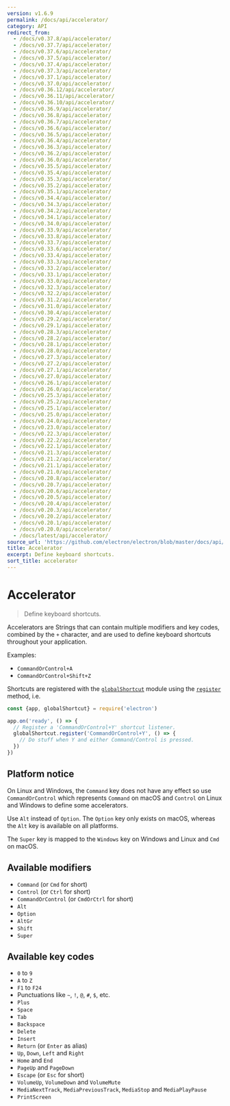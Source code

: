 ```yaml
---
version: v1.6.9
permalink: /docs/api/accelerator/
category: API
redirect_from:
  - /docs/v0.37.8/api/accelerator/
  - /docs/v0.37.7/api/accelerator/
  - /docs/v0.37.6/api/accelerator/
  - /docs/v0.37.5/api/accelerator/
  - /docs/v0.37.4/api/accelerator/
  - /docs/v0.37.3/api/accelerator/
  - /docs/v0.37.1/api/accelerator/
  - /docs/v0.37.0/api/accelerator/
  - /docs/v0.36.12/api/accelerator/
  - /docs/v0.36.11/api/accelerator/
  - /docs/v0.36.10/api/accelerator/
  - /docs/v0.36.9/api/accelerator/
  - /docs/v0.36.8/api/accelerator/
  - /docs/v0.36.7/api/accelerator/
  - /docs/v0.36.6/api/accelerator/
  - /docs/v0.36.5/api/accelerator/
  - /docs/v0.36.4/api/accelerator/
  - /docs/v0.36.3/api/accelerator/
  - /docs/v0.36.2/api/accelerator/
  - /docs/v0.36.0/api/accelerator/
  - /docs/v0.35.5/api/accelerator/
  - /docs/v0.35.4/api/accelerator/
  - /docs/v0.35.3/api/accelerator/
  - /docs/v0.35.2/api/accelerator/
  - /docs/v0.35.1/api/accelerator/
  - /docs/v0.34.4/api/accelerator/
  - /docs/v0.34.3/api/accelerator/
  - /docs/v0.34.2/api/accelerator/
  - /docs/v0.34.1/api/accelerator/
  - /docs/v0.34.0/api/accelerator/
  - /docs/v0.33.9/api/accelerator/
  - /docs/v0.33.8/api/accelerator/
  - /docs/v0.33.7/api/accelerator/
  - /docs/v0.33.6/api/accelerator/
  - /docs/v0.33.4/api/accelerator/
  - /docs/v0.33.3/api/accelerator/
  - /docs/v0.33.2/api/accelerator/
  - /docs/v0.33.1/api/accelerator/
  - /docs/v0.33.0/api/accelerator/
  - /docs/v0.32.3/api/accelerator/
  - /docs/v0.32.2/api/accelerator/
  - /docs/v0.31.2/api/accelerator/
  - /docs/v0.31.0/api/accelerator/
  - /docs/v0.30.4/api/accelerator/
  - /docs/v0.29.2/api/accelerator/
  - /docs/v0.29.1/api/accelerator/
  - /docs/v0.28.3/api/accelerator/
  - /docs/v0.28.2/api/accelerator/
  - /docs/v0.28.1/api/accelerator/
  - /docs/v0.28.0/api/accelerator/
  - /docs/v0.27.3/api/accelerator/
  - /docs/v0.27.2/api/accelerator/
  - /docs/v0.27.1/api/accelerator/
  - /docs/v0.27.0/api/accelerator/
  - /docs/v0.26.1/api/accelerator/
  - /docs/v0.26.0/api/accelerator/
  - /docs/v0.25.3/api/accelerator/
  - /docs/v0.25.2/api/accelerator/
  - /docs/v0.25.1/api/accelerator/
  - /docs/v0.25.0/api/accelerator/
  - /docs/v0.24.0/api/accelerator/
  - /docs/v0.23.0/api/accelerator/
  - /docs/v0.22.3/api/accelerator/
  - /docs/v0.22.2/api/accelerator/
  - /docs/v0.22.1/api/accelerator/
  - /docs/v0.21.3/api/accelerator/
  - /docs/v0.21.2/api/accelerator/
  - /docs/v0.21.1/api/accelerator/
  - /docs/v0.21.0/api/accelerator/
  - /docs/v0.20.8/api/accelerator/
  - /docs/v0.20.7/api/accelerator/
  - /docs/v0.20.6/api/accelerator/
  - /docs/v0.20.5/api/accelerator/
  - /docs/v0.20.4/api/accelerator/
  - /docs/v0.20.3/api/accelerator/
  - /docs/v0.20.2/api/accelerator/
  - /docs/v0.20.1/api/accelerator/
  - /docs/v0.20.0/api/accelerator/
  - /docs/latest/api/accelerator/
source_url: 'https://github.com/electron/electron/blob/master/docs/api/accelerator.md'
title: Accelerator
excerpt: Define keyboard shortcuts.
sort_title: accelerator
---
```




<!--


                                      ::::
                                    :o+//+o:
                                    +o    oo-
                                    :o+//oo/+o/
                                      -::-   -oo:
                                               /s/
                      -::::::::-                :s/  :::--
                  :+oo+////////+:        -:/+oo/ :s:-///++oo+:
                /o+:                -/+oo+/:-     +o-      -:+o:
               /s:              -:+o+/:           -o+         :s/
              -s/            -/oo/:                /s-         +s-
              -s/         -/oo/-                   -s/         /s-
               oo       :+o/-                       oo         oo
               -s/    :oo/                          /s-       /s-
                :s/ :oo:              -::-          /s-      /s:
                  -+o/               /ssss/         :s:    -+o-
                 :o+--               /ssss/         :s:   :o+-
                :s/  +o:              -::-          /s-   --
               -s/    :+o/-                         /s-
               oo       -+o+-                       oo
              -s/         -/oo/-                   -s/
             -+soo+:         -/oo/:                /s-      /oooo+-
             o+   :s:           -:+o+/:-          -o+      /s:  -oo
             oo:--/s:       ::      -:+oo+/:-     -/-      /s/--:o+
              :+++/-        :s:          -:/+ooo++//////++oo//+o+:
                             /s:                --::::::--
                              /s/              /s-
                               :oo:          :oo:
                                 /oo/-    -/oo/
                                   -/+oooo+/-





                   _______  _______  _______  _______  __
                  |       ||       ||       ||       ||  |
                  |  _____||_     _||   _   ||    _  ||  |
                  | |_____   |   |  |  | |  ||   |_| ||  |
                  |_____  |  |   |  |  |_|  ||    ___||__|
                   _____| |  |   |  |       ||   |     __
                  |_______|  |___|  |_______||___|    |__|


    This file is generated automatically, so it should not be edited.

    To make changes, head over to the electron/electron repository:

    https://github.com/electron/electron/blob/master/docs/api/accelerator.md

    Thanks!

-->
# Accelerator

> Define keyboard shortcuts.

Accelerators are Strings that can contain multiple modifiers and key codes, combined by the `+` character, and are used to define keyboard shortcuts throughout your application.

Examples:

*   `CommandOrControl+A`
*   `CommandOrControl+Shift+Z`

Shortcuts are registered with the [`globalShortcut`]({{site.baseurl}}/docs/api/global-shortcut) module using the [`register`]({{site.baseurl}}/docs/api/global-shortcut#globalshortcutregisteraccelerator-callback) method, i.e.

```javascript
const {app, globalShortcut} = require('electron')

app.on('ready', () => {
  // Register a 'CommandOrControl+Y' shortcut listener.
  globalShortcut.register('CommandOrControl+Y', () => {
    // Do stuff when Y and either Command/Control is pressed.
  })
})
```

## Platform notice

On Linux and Windows, the `Command` key does not have any effect so use `CommandOrControl` which represents `Command` on macOS and `Control` on Linux and Windows to define some accelerators.

Use `Alt` instead of `Option`. The `Option` key only exists on macOS, whereas the `Alt` key is available on all platforms.

The `Super` key is mapped to the `Windows` key on Windows and Linux and `Cmd` on macOS.

## Available modifiers

*   `Command` (or `Cmd` for short)
*   `Control` (or `Ctrl` for short)
*   `CommandOrControl` (or `CmdOrCtrl` for short)
*   `Alt`
*   `Option`
*   `AltGr`
*   `Shift`
*   `Super`

## Available key codes

*   `0` to `9`
*   `A` to `Z`
*   `F1` to `F24`
*   Punctuations like `~`, `!`, `@`, `#`, `$`, etc.
*   `Plus`
*   `Space`
*   `Tab`
*   `Backspace`
*   `Delete`
*   `Insert`
*   `Return` (or `Enter` as alias)
*   `Up`, `Down`, `Left` and `Right`
*   `Home` and `End`
*   `PageUp` and `PageDown`
*   `Escape` (or `Esc` for short)
*   `VolumeUp`, `VolumeDown` and `VolumeMute`
*   `MediaNextTrack`, `MediaPreviousTrack`, `MediaStop` and `MediaPlayPause`
*   `PrintScreen`
